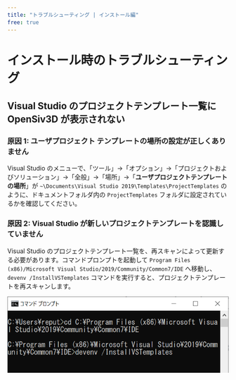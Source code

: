 ```yaml
---
title: "トラブルシューティング | インストール編"
free: true
---
```


# インストール時のトラブルシューティング

## Visual Studio のプロジェクトテンプレート一覧に OpenSiv3D が表示されない

### 原因 1: ユーザプロジェクト テンプレートの場所の設定が正しくありません

Visual Studio のメニューで、「ツール」→「オプション」→「プロジェクトおよびソリューション」→「全般」→「場所」→「**ユーザプロジェクトテンプレートの場所**」が `~\Documents\Visual Studio 2019\Templates\ProjectTemplates` のように、ドキュメントフォルダ内の `ProjectTemplates` フォルダに設定されているかを確認してください。

### 原因 2: Visual Studio が新しいプロジェクトテンプレートを認識していません

Visual Studio のプロジェクトテンプレート一覧を、再スキャンによって更新する必要があります。コマンドプロンプトを起動して `Program Files (x86)/Microsoft Visual Studio/2019/Community/Common7/IDE` へ移動し、`devenv /InstallVSTemplates` コマンドを実行すると、プロジェクトテンプレートを再スキャンします。

![](/images/doc_v6/manual/devenv.png)
